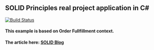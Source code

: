 ## SOLID Principles real project application in C#
[![Build Status](https://travis-ci.org/joemccann/dillinger.svg?branch=master)](https://travis-ci.org/joemccann/dillinger)
#### This example is based on Order Fullfillment context.
#### The article here: [SOLID Blog](https://enlabsoftware.com/development/how-to-apply-solid-principles-with-practical-examples-in-c-sharp.html)
